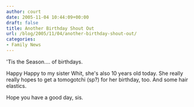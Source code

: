 ```yaml
---
author: court
date: 2005-11-04 10:44:09+00:00
draft: false
title: Another Birthday Shout Out
url: /blog/2005/11/04/another-birthday-shout-out/
categories:
- Family News
---
```


'Tis the Season.... of birthdays.

Happy Happy to my sister Whit, she's also 10 years old today.  She really really hopes to get a tomogotchi (sp?) for her birthday, too.  And some hair elastics.

Hope you have a good day, sis.
